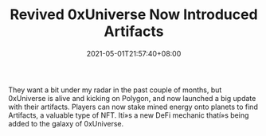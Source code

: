 ﻿---
title: "Revived 0xUniverse Now Introduced Artifacts"
date: 2021-05-01T21:57:40+08:00
lastmod: 2021-05-01T16:45:40+08:00
draft: false
authors: ["Vincent"]
description: "They want a bit under my radar in the past couple of months, but 0xUniverse is alive and kicking on Polygon, and now launched a big update with their artifacts. Players can now stake mined energy onto planets to find Artifacts, a valuable type of NFT. Ití»s a new DeFi mechanic thatí»s being added to the galaxy of 0xUniverse."
featuredImage: "revived-0xuniverse-now-introduced-artifacts.png"
tags: ["Virtual World","Play to Earn"]
categories: ["news"]
news: ["Virtual World"]
weight: 
lightgallery: true
pinned: false
recommend: false
recommend1: false
---

They want a bit under my radar in the past couple of months, but 0xUniverse is alive and kicking on Polygon, and now launched a big update with their artifacts. Players can now stake mined energy onto planets to find Artifacts, a valuable type of NFT. Ití»s a new DeFi mechanic thatí»s being added to the galaxy of 0xUniverse.

<!--more-->

